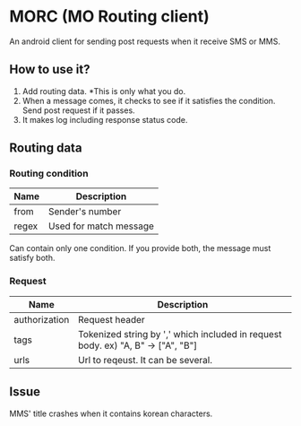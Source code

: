 MORC (MO Routing client)
===============================
An android client for sending post requests when it receive SMS or MMS.

How to use it?
------------------------------
1. Add routing data. *This is only what you do.
2. When a message comes, it checks to see if it satisfies the condition. Send post request if it passes.
3. It makes log including response status code.

Routing data
-----------------------
### Routing condition
| Name | Description |
| ---- |-------------|
| from | Sender's number |
| regex | Used for match message |
Can contain only one condition. If you provide both, the message must satisfy both.

### Request
| Name | Description |
| ---- |-------------|
| authorization | Request header |
| tags | Tokenized string by ',' which included in request body. ex) "A, B" -> ["A", "B"] |
| urls | Url to reqeust. It can be several. |


Issue
-----------
MMS' title crashes when it contains korean characters.
